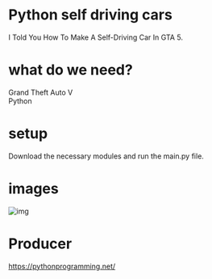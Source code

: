 # Python self driving cars
I Told You How To Make A Self-Driving Car In GTA 5.
# what do we need?
Grand Theft Auto V<br>
Python
# setup
Download the necessary modules and run the main.py file.
# images
![img](img/gta-self-driving.gif)
# Producer
https://pythonprogramming.net/
